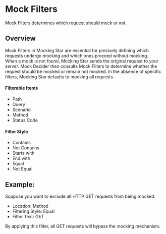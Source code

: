 # Mock Filters

Mock Filters determines which request should mock or not.

## Overview

Mock Filters in Mocking Star are essential for precisely defining which requests undergo mocking and which ones proceed without mocking. When a mock is not found, Mocking Star sends the original request to your server. Mock Decider then consults Mock Filters to determine whether the request should be mocked or remain not mocked. In the absence of specific filters, Mocking Star defaults to mocking all requests.

#### Filterable Items
- Path
- Query
- Scenario
- Method
- Status Code

#### Filter Style
- Contains
- Not Contains
- Starts with
- End with
- Equal
- Not Equal

## Example:

Suppose you want to exclude all HTTP GET requests from being mocked:

- Location: Method
- Filtering Style: Equal
- Filter Text: GET

By applying this filter, all GET requests will bypass the mocking mechanism.
